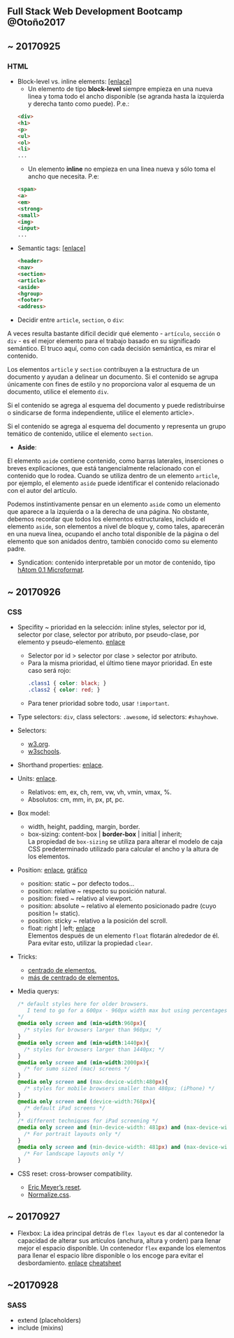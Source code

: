 ## Full Stack Web Development Bootcamp @Otoño2017

## ~ 20170925

### HTML
- Block-level vs. inline elements: [[enlace]][block-vs-inline]
    + Un elemento de tipo **block-level** siempre empieza en una nueva linea y toma todo el ancho disponible (se agranda hasta la izquierda y derecha tanto como puede). P.e.:
    ```html
    <div>
    <h1>
    <p>
    <ul>
    <ol>
    <li>
    ...
    ```
    + Un elemento **inline** no empieza en una linea nueva y sólo toma el ancho que necesita. P.e:
    ```html
    <span>
    <a>
    <em>
    <strong>
    <small>
    <img>
    <input>
    ...
    ```

[block-vs-inline]: http://www.html5-tutorials.org/html-basics/block-inline-elements/

- Semantic tags: [[enlace]][semantic-tags]
    ```html
    <header>
    <nav>
    <section>
    <article>
    <aside>
    <hgroup>
    <footer>
    <address>
    ```

[semantic-tags]: https://learn.shayhowe.com/html-css/getting-to-know-html/

- Decidir entre <code>article</code>, <code>section</code>, o <code>div</code>:

A veces resulta bastante difícil decidir qué elemento - <code>artículo</code>, <code>sección</code> o <code>div</code> - es el mejor elemento para el trabajo basado en su significado semántico. El truco aquí, como con cada decisión semántica, es mirar el contenido.

Los elementos <code>article</code> y <code>section</code> contribuyen a la estructura de un documento y ayudan a delinear un documento. Si el contenido se agrupa únicamente con fines de estilo y no proporciona valor al esquema de un documento, utilice el elemento <code>div</code>.

Si el contenido se agrega al esquema del documento y puede redistribuirse o sindicarse de forma independiente, utilice el elemento article>.

Si el contenido se agrega al esquema del documento y representa un grupo temático de contenido, utilice el elemento <code>section</code>.

- **Aside**:

El elemento <code>aside</code> contiene contenido, como barras laterales, inserciones o breves explicaciones, que está tangencialmente relacionado con el contenido que lo rodea. Cuando se utiliza dentro de un elemento <code>article</code>, por ejemplo, el elemento <code>aside</code> puede identificar el contenido relacionado con el autor del artículo.

Podemos instintivamente pensar en un elemento <code>aside</code> como un elemento que aparece a la izquierda o a la derecha de una página. No obstante, debemos recordar que todos los elementos estructurales, incluido el elemento <code>aside</code>, son elementos a nivel de bloque y, como tales, aparecerán en una nueva línea, ocupando el ancho total disponible de la página o del elemento que son anidados dentro, también conocido como su elemento padre.

- Syndication: contenido interpretable por un motor de contenido, tipo [hAtom 0.1 Microformat](http://microformats.org/wiki/hatom).

## ~ 20170926

### CSS

- Specifity ~ prioridad en la selección: inline styles, selector por id, selector por clase, selector por atributo, por pseudo-clase, por elemento y pseudo-elemento. [enlace](https://specificity.keegan.st/)
    + Selector por id > selector por clase > selector por atributo.
    + Para la misma prioridad, el último tiene mayor prioridad. En este caso será rojo:
        ```css
        .class1 { color: black; }
        .class2 { color: red; }
        ```
    + Para tener prioridad sobre todo, usar <code>!important</code>.

- Type selectors: <code>div</code>, class selectors: <code>.awesome</code>, id selectors: <code>#shayhowe</code>.

- Selectors:
    + [w3.org](https://www.w3.org/TR/css3-selectors/#selectors).
    + [w3schools](https://www.w3schools.com/CSS/css_pseudo_elements.asp).

- Shorthand properties: [enlace](https://developer.mozilla.org/en-US/docs/Web/CSS/Shorthand_properties).

- Units: [enlace](https://www.w3schools.com/CSSref/css_units.asp).
    + Relativos: em, ex, ch, rem, vw, vh, vmin, vmax, %.
    + Absolutos: cm, mm, in, px, pt, pc.

- Box model:
    + width, height, padding, margin, border.
    + box-sizing: content-box | **border-box** | initial | inherit;
    <br>La propiedad de <code>box-sizing</code> se utiliza para alterar el modelo de caja CSS predeterminado utilizado para calcular el ancho y la altura de los elementos.

- Position: [enlace](http://www.barelyfitz.com/screencast/html-training/css/positioning/), [gráfico](images/positioning_elements.png)
    + position: static    ~ por defecto todos...
    + position: relative  ~ respecto su posición natural.
    + position: fixed     ~ relativo al viewport.
    + position: absolute  ~ relativo al elemento posicionado padre (cuyo position != static).
    + position: sticky    ~ relativo a la posición del scroll.
    + float: right | left; [enlace](https://www.w3schools.com/Css/css_float.asp)
    <br>Elementos después de un elemento <code>float</code> flotarán alrededor de él. Para evitar esto, utilizar la propiedad <code>clear</code>.

- Tricks:
  + [centrado de elementos.](https://css-tricks.com/centering-css-complete-guide/)
  + [más de centrado de elementos.](https://devcode.la/tutoriales/como-centrar-un-div-con-css/)

- Media querys:
  ```css
  /* default styles here for older browsers.
     I tend to go for a 600px - 960px width max but using percentages
  */
  @media only screen and (min-width:960px){
    /* styles for browsers larger than 960px; */
  }
  @media only screen and (min-width:1440px){
    /* styles for browsers larger than 1440px; */
  }
  @media only screen and (min-width:2000px){
    /* for sumo sized (mac) screens */
  }
  @media only screen and (max-device-width:480px){
    /* styles for mobile browsers smaller than 480px; (iPhone) */
  }
  @media only screen and (device-width:768px){
    /* default iPad screens */
  }
  /* different techniques for iPad screening */
  @media only screen and (min-device-width: 481px) and (max-device-width: 1024px) and (orientation:portrait) {
    /* For portrait layouts only */
  }
  @media only screen and (min-device-width: 481px) and (max-device-width: 1024px) and (orientation:landscape) {
    /* For landscape layouts only */
  }
  ```

- CSS reset: cross-browser compatibility.
    + [Eric Meyer’s reset](http://meyerweb.com/eric/tools/css/reset/).
    + [Normalize.css](http://necolas.github.io/normalize.css/).

## ~ 20170927

- Flexbox: La idea principal detrás de <code>flex layout</code> es dar al contenedor la capacidad de alterar sus artículos (anchura, altura y orden) para llenar mejor el espacio disponible.
Un contenedor <code>flex</code> expande los elementos para llenar el espacio libre disponible o los encoge para evitar el desbordamiento.
[enlace](https://scotch.io/tutorials/a-visual-guide-to-css3-flexbox-properties)
[cheatsheet](http://apps.workflower.fi/css-cheats/?name=flexbox)

## ~20170928

### SASS

- extend (placeholders)
- include (mixins)
